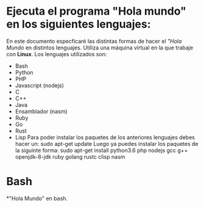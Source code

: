 # Ejecuta el programa "Hola mundo" en los siguientes lenguajes:
En este documento especficaré las distintas formas de hacer el *"Hola Mundo* en distintos lenguajes.
Utiliza una máquina virtual en la que trabaje con **Linux**.
Los lenguajes utilizados son:
- Bash
- Python
- PHP
- Javascript (nodejs)
- C
- C++
- Java
- Ensamblador (nasm)
- Ruby
- Go
- Rust
- Lisp
Para poder instalar los paquetes de los anteriores lenguajes debes hacer un:
  sudo apt-get update
Luego ya puedes instalar los paquetes de la siguinte forma:
  sudo apt-get install python3.6  php  nodejs  gcc  g++  openjdk-8-jdk  ruby  golang  rustc  clisp nasm
  
# Bash
*"Hola Mundo" en bash.
